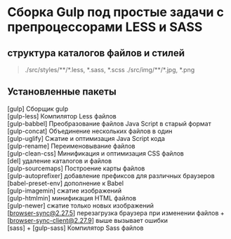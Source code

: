 # Сборка Gulp под простые задачи с препроцессорами LESS и SASS

## структура каталогов файлов и стилей
>./src/styles/\*\*/\*.less, *.sass, *.scss 
>./src/img/\*\*/\*.jpg, *.png     

## Установленные пакеты
[gulp] Сборщик gulp  
[gulp-less] Компилятор Less файлов  
[gulp-babbel] Преобразование файлов Java Script в старый формат  
[gulp-concat] Объединение нескольких файлов в один  
[gulp-uglify] Сжатие и оптимизация Java Script кода  
[gulp-rename] Переименовывание файлов  
[gulp-clean-css] Минификация и оптимизация CSS файлов  
[del] удаление каталогов и файлов  
[gulp-sourcemaps] Построение карты файлов  
[gulp-autoprefixer] добавление префиксов для различных браузеров  
[babel-preset-env] дополнение к Babel  
[gulp-imagemin] сжатие изображений  
[gulp-htmlmin] минификация HTML файлов  
[gulp-newer] сжатие только новых изображений    
[browser-sync@2.27.5] перезагрузка браузера при изменении файлов + [browser-sync-client@2.27.9] выше вызывает ошибки  
[sass] + [gulp-sass] Компилятор  Sass файлов  


